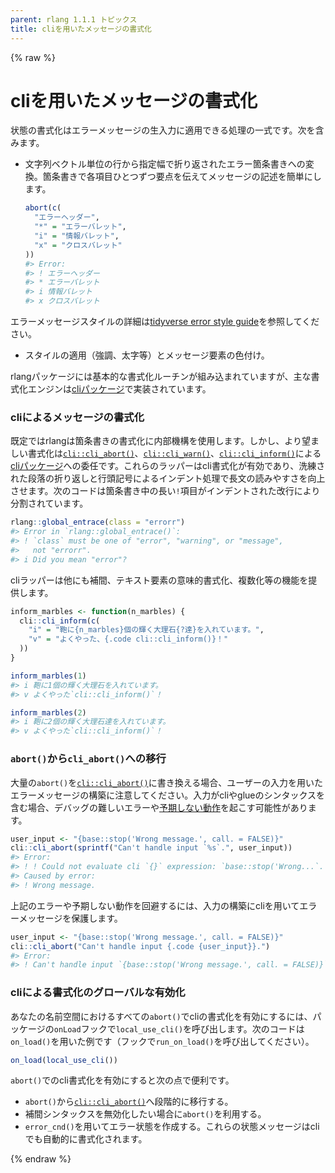 ```yaml
---
parent: rlang 1.1.1 トピックス
title: cliを用いたメッセージの書式化
---
```

{% raw %}
# cliを用いたメッセージの書式化

状態の書式化はエラーメッセージの生入力に適用できる処理の一式です。次を含みます。

- 文字列ベクトル単位の行から指定幅で折り返されたエラー箇条書きへの変換。箇条書きで各項目ひとつずつ要点を伝えてメッセージの記述を簡単にします。
  
  ```r
  abort(c(
    "エラーヘッダー",
    "*" = "エラーバレット",
    "i" = "情報バレット",
    "x" = "クロスバレット"
  ))
  #> Error:
  #> ! エラーヘッダー
  #> * エラーバレット
  #> i 情報バレット
  #> x クロスバレット
  ```
  
エラーメッセージスタイルの詳細は[tidyverse error style guide](https://style.tidyverse.org/error-messages.html)を参照してください。

- スタイルの適用（強調、太字等）とメッセージ要素の色付け。

rlangパッケージには基本的な書式化ルーチンが組み込まれていますが、主な書式化エンジンは[cliパッケージ](https://cli.r-lib.org/)で実装されています。

### cliによるメッセージの書式化

既定ではrlangは箇条書きの書式化に内部機構を使用します。しかし、より望ましい書式化は[`cli::cli_abort()`](https://cli.r-lib.org/reference/cli_abort.html)、[`cli::cli_warn()`](https://cli.r-lib.org/reference/cli_abort.html)、[`cli::cli_inform()`](https://cli.r-lib.org/reference/cli_abort.html)による[cliパッケージ](https://cli.r-lib.org/)への委任です。これらのラッパーはcli書式化が有効であり、洗練された段落の折り返しと行頭記号によるインデント処理で長文の読みやすさを向上させます。次のコードは箇条書き中の長い`!`項目がインデントされた改行により分割されています。

```r
rlang::global_entrace(class = "errorr")
#> Error in `rlang::global_entrace()`:
#> ! `class` must be one of "error", "warning", or "message",
#>   not "errorr".
#> i Did you mean "error"?
```

cliラッパーは他にも補間、テキスト要素の意味的書式化、複数化等の機能を提供します。

```r
inform_marbles <- function(n_marbles) {
  cli::cli_inform(c(
    "i" = "鞄に{n_marbles}個の輝く大理石{?達}を入れています。",
    "v" = "よくやった、{.code cli::cli_inform()}！"
  ))
}

inform_marbles(1)
#> i 鞄に1個の輝く大理石を入れています。
#> v よくやった`cli::cli_inform()`！

inform_marbles(2)
#> i 鞄に2個の輝く大理石達を入れています。
#> v よくやった`cli::cli_inform()`！
```

### `abort()`から`cli_abort()`への移行

大量の`abort()`を[`cli::cli_abort()`](cli_abort.html)に書き換える場合、ユーザーの入力を用いたエラーメッセージの構築に注意してください。入力がcliやglueのシンタックスを含む場合、デバッグの難しいエラーや[予期しない動作](https://xkcd.com/327/)を起こす可能性があります。

```r
user_input <- "{base::stop('Wrong message.', call. = FALSE)}"
cli::cli_abort(sprintf("Can't handle input `%s`.", user_input))
#> Error:
#> ! ! Could not evaluate cli `{}` expression: `base::stop('Wrong...`.
#> Caused by error: 
#> ! Wrong message.
```

上記のエラーや予期しない動作を回避するには、入力の構築にcliを用いてエラーメッセージを保護します。

```r
user_input <- "{base::stop('Wrong message.', call. = FALSE)}"
cli::cli_abort("Can't handle input {.code {user_input}}.")
#> Error:
#> ! Can't handle input `{base::stop('Wrong message.', call. = FALSE)}`.
```

### cliによる書式化のグローバルな有効化

あなたの名前空間におけるすべての`abort()`でcliの書式化を有効にするには、パッケージの`onLoad`フックで`local_use_cli()`を呼び出します。次のコードは`on_load()`を用いた例です（フックで`run_on_load()`を呼び出してください）。

```r
on_load(local_use_cli())
```

`abort()`でのcli書式化を有効にすると次の点で便利です。

- `abort()`から[`cli::cli_abort()`](https://cli.r-lib.org/reference/cli_abort.html)へ段階的に移行する。
- 補間シンタックスを無効化したい場合に`abort()`を利用する。
- `error_cnd()`を用いてエラー状態を作成する。これらの状態メッセージはcliでも自動的に書式化されます。

{% endraw %}
